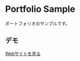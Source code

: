 Portfolio Sample
====

ポートフォリオのサンプルです。

## デモ
[Webサイトを見る](https://techis-twitter-portfolio.herokuapp.com/)

